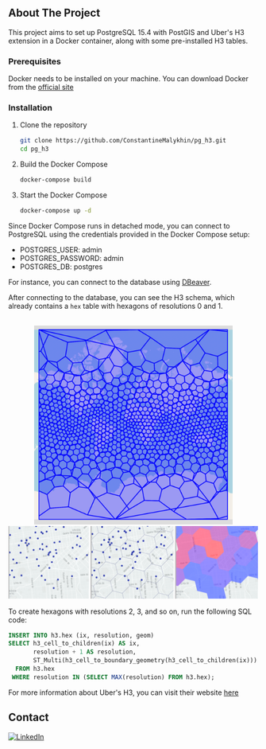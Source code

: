 <!-- ABOUT THE PROJECT -->
## About The Project
This project aims to set up PostgreSQL 15.4 with PostGIS and Uber's H3 extension in a Docker container, along with some pre-installed H3 tables.

### Prerequisites

Docker needs to be installed on your machine. You can download Docker from the [official site](https://www.docker.com/products/docker-desktop/)

### Installation

1. Clone the repository
    ```bash
    git clone https://github.com/ConstantineMalykhin/pg_h3.git
    cd pg_h3
    ```

2. Build the Docker Compose
    ```bash
    docker-compose build
    ```

3. Start the Docker Compose
    ```bash
    docker-compose up -d
    ```

Since Docker Compose runs in detached mode, you can connect to PostgreSQL using the credentials provided in the Docker Compose setup:
- POSTGRES_USER: admin
- POSTGRES_PASSWORD: admin
- POSTGRES_DB: postgres

For instance, you can connect to the database using [DBeaver](https://dbeaver.io/).

After connecting to the database, you can see the H3 schema, which already contains a `hex` table with hexagons of resolutions 0 and 1.
<br></br>
<div style="text-align:center;">
  <img src="./img/h3.png" width="400" height="400">
</div>
<div style="text-align:center;">
  <img src="./img/h3_example.png">
</div>



To create hexagons with resolutions 2, 3, and so on, run the following SQL code:

  ```sql
  INSERT INTO h3.hex (ix, resolution, geom)
  SELECT h3_cell_to_children(ix) AS ix,
         resolution + 1 AS resolution,
         ST_Multi(h3_cell_to_boundary_geometry(h3_cell_to_children(ix))) AS geom
    FROM h3.hex 
   WHERE resolution IN (SELECT MAX(resolution) FROM h3.hex);
  ```
For more information about Uber's H3, you can visit their website [here](https://h3geo.org/)

<!-- CONTACT -->
## Contact
[![LinkedIn][linkedin-shield]][linkedin-url]

<!-- MARKDOWN LINKS & IMAGES -->
<!-- https://www.markdownguide.org/basic-syntax/#reference-style-links -->
[contributors-shield]: https://img.shields.io/github/contributors/github_username/repo_name.svg?style=for-the-badge
[contributors-url]: https://github.com/ConstantineMalykhin
[linkedin-shield]: https://img.shields.io/badge/-LinkedIn-black.svg?style=for-the-badge&logo=linkedin&colorB=555
[linkedin-url]: https://www.linkedin.com/in/constantinemalykhin/
[product-screenshot]: img/h3.png